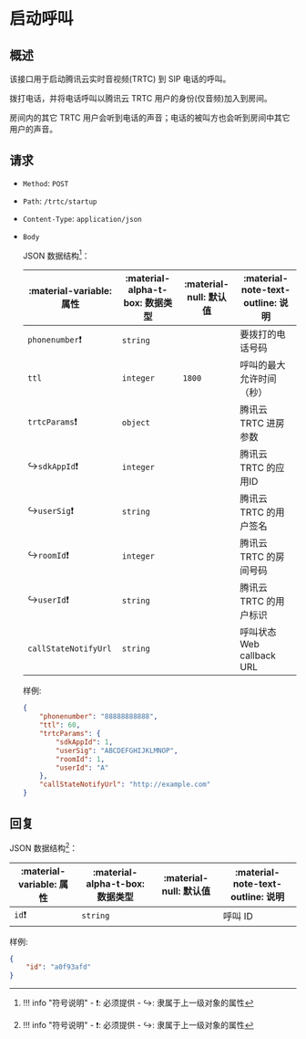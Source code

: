 # 启动呼叫

## 概述

该接口用于启动腾讯云实时音视频(TRTC) 到 SIP 电话的呼叫。

拨打电话，并将电话呼叫以腾讯云 TRTC 用户的身份(仅音频)加入到房间。

房间内的其它 TRTC 用户会听到电话的声音；电话的被叫方也会听到房间中其它用户的声音。

## 请求

- `Method`: `POST`
- `Path`: `/trtc/startup`
- `Content-Type`: `application/json`

- `Body`

    JSON 数据结构[^1]：

    | :material-variable: 属性 | :material-alpha-t-box: 数据类型 | :material-null: 默认值 | :material-note-text-outline: 说明 |
    | ------------------------ | ------------------------------- | ---------------------- | --------------------------------- |
    | `phonenumber`❗           | `string`                        |                        | 要拨打的电话号码                  |
    | `ttl`                    | `integer`                       | `1800`                 | 呼叫的最大允许时间（秒）          |
    | `trtcParams`❗            | `object`                        |                        | 腾讯云 TRTC 进房参数              |
    | ↪️`sdkAppId`❗            | `integer`                       |                        | 腾讯云 TRTC 的应用ID              |
    | ↪️`userSig`❗             | `string`                        |                        | 腾讯云 TRTC 的用户签名            |
    | ↪️`roomId`❗              | `integer`                       |                        | 腾讯云 TRTC 的房间号码            |
    | ↪️`userId`❗              | `string`                        |                        | 腾讯云 TRTC 的用户标识            |
    | `callStateNotifyUrl`     | `string`                        |                        | 呼叫状态 Web callback URL         |

    样例:

    ```json
    {
        "phonenumber": "88888888888",
        "ttl": 60,
        "trtcParams": {
            "sdkAppId": 1,
            "userSig": "ABCDEFGHIJKLMNOP",
            "roomId": 1,
            "userId": "A"
        },
        "callStateNotifyUrl": "http://example.com"
    }
    ```

## 回复

JSON 数据结构[^1]：

| :material-variable: 属性 | :material-alpha-t-box: 数据类型 | :material-null: 默认值 | :material-note-text-outline: 说明 |
| ------------------------ | ------------------------------- | ---------------------- | --------------------------------- |
| `id`❗           | `string`                        |                        | 呼叫 ID                  |

样例:

```json
{
    "id": "a0f93afd"
}
```

[^1]:
    !!! info "符号说明"
        - ❗: 必须提供
        - ↪️: 隶属于上一级对象的属性
